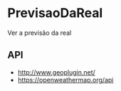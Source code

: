# PrevisaoDaReal
Ver a previsão da real

## API
- http://www.geoplugin.net/
- https://openweathermap.org/api